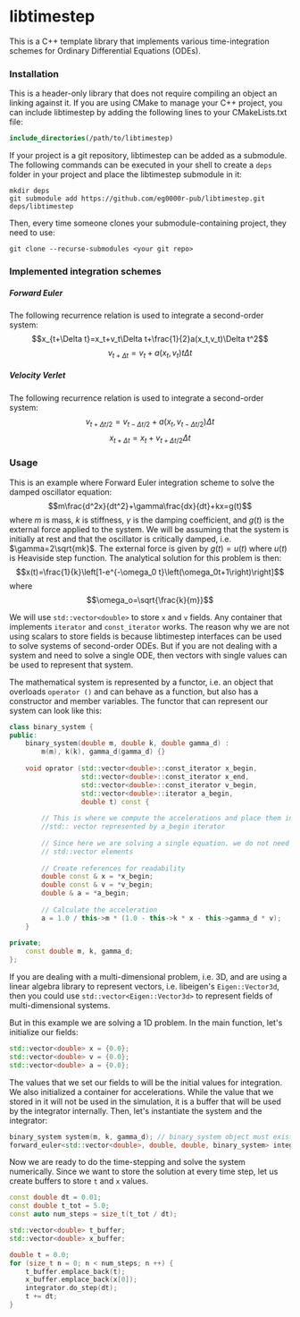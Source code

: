 # libtimestep

This is a C++ template library that implements various time-integration schemes for
Ordinary Differential Equations (ODEs).

### Installation

This is a header-only library that does not require compiling an object an linking against it.
If you are using CMake to manage your C++ project, you can include libtimestep by adding
the following lines to your CMakeLists.txt file:

```cmake
include_directories(/path/to/libtimestep)
```

If your project is a git repository, libtimestep can be added as a submodule.
The following commands can be executed in your shell to create a `deps` folder in
your project and place the libtimestep submodule in it:

```shell
mkdir deps
git submodule add https://github.com/eg0000r-pub/libtimestep.git deps/libtimestep
```

Then, every time someone clones your submodule-containing project, they need to use:

```shell
git clone --recurse-submodules <your git repo>
```

### Implemented integration schemes

##### Forward Euler

The following recurrence relation is used to integrate a second-order system:
$$x_{t+\Delta t}=x_t+v_t\Delta t+\frac{1}{2}a(x_t,v_t)\Delta t^2$$
$$v_{t+\Delta t}=v_t + a(x_t,v_t)t\Delta t$$

##### Velocity Verlet

The following recurrence relation is used to integrate a second-order system:
$$v_{t+\Delta t/2}=v_{t-\Delta t/2}+a(x_t,v_{t-\Delta t / 2})\Delta t$$
$$x_{t+\Delta t}=x_t+v_{t+\Delta t/2}\Delta t$$

### Usage

This is an example where Forward Euler integration scheme to solve the damped
oscillator equation:
$$m\frac{d^2x}{dt^2}+\gamma\frac{dx}{dt}+kx=g(t)$$
where $m$ is mass, $k$ is stiffness, $\gamma$ is the damping coefficient, and $g(t)$ is the external
force applied to the system. We will be assuming that the system is initially at rest and
that the oscillator is critically damped, i.e. $\gamma=2\sqrt{mk}$. The external force is given by
$g(t)=u(t)$ where $u(t)$ is Heaviside step function. The analytical solution for this problem is then:
$$x(t)=\frac{1}{k}\left[1-e^{-\omega_0 t}\left(\omega_0t+1\right)\right]$$
where
$$\omega_o=\sqrt{\frac{k}{m}}$$

We will use `std::vector<double>` to store `x` and `v` fields. Any container that implements
`iterator` and `const_iterator` works. The reason why we are not using scalars to store fields
is because libtimestep interfaces can be used to solve systems of second-order ODEs. But
if you are not dealing with a system and need to solve a single ODE, then vectors with single values
can be used to represent that system.

The mathematical system is represented by a functor, i.e. an object that overloads 
`operator ()` and can behave as a function, but also has a constructor and member variables.
The functor that can represent our system can look like this:
```c++
class binary_system {
public:
    binary_system(double m, double k, double gamma_d) :
        m(m), k(k), gamma_d(gamma_d) {}
    
    void oprator (std::vector<double>::const_iterator x_begin,
                  std::vector<double>::const_iterator x_end,
                  std::vector<double>::const_iterator v_begin,
                  std::vector<double>::iterator a_begin,
                  double t) const {
        
        // This is where we compute the accelerations and place them in the
        //std:: vector represented by a_begin iterator
        
        // Since here we are solving a single equation. we do not need to loop over
        // std::vector elements
        
        // Create references for readability
        double const & x = *x_begin;
        double const & v = *v_begin;
        double & a = *a_begin;
        
        // Calculate the acceleration
        a = 1.0 / this->m * (1.0 - this->k * x - this->gamma_d * v);
    }
        
private;
    const double m, k, gamma_d;
};
```

If you are dealing with a multi-dimensional problem, i.e. 3D, and are using a linear
algebra library to represent vectors, i.e. libeigen's `Eigen::Vector3d`, then you could use
`std::vector<Eigen::Vector3d>` to represent fields of multi-dimensional systems.

But in this example we are solving a 1D problem. In the main function, let's initialize our fields:
```c++
std::vector<double> x = {0.0};
std::vector<double> v = {0.0};
std::vector<double> a = {0.0};
```
The values that we set our fields to will be the initial values for integration.
We also initialized a container for accelerations. While the value that we stored in 
it will not be used in the simulation, it is a buffer that will be used by the integrator
internally. Then, let's instantiate the system and the integrator:
```c++
binary_system system(m, k, gamma_d); // binary_system object must exist for the storage duration of forward_euler
forward_euler<std::vector<double>, double, double, binary_system> integrator(system, 0.0, x.begin(), x.end(), v.begin(), a.begin());
```
Now we are ready to do the time-stepping and solve the system numerically. Since we want to store the solution at every
time step, let us create buffers to store `t` and `x` values.
```c++
const double dt = 0.01;
const double t_tot = 5.0;
const auto num_steps = size_t(t_tot / dt);

std::vector<double> t_buffer;
std::vector<double> x_buffer;

double t = 0.0;
for (size_t n = 0; n < num_steps; n ++) {
    t_buffer.emplace_back(t);
    x_buffer.emplace_back(x[0]);
    integrator.do_step(dt);
    t += dt;
}
```
